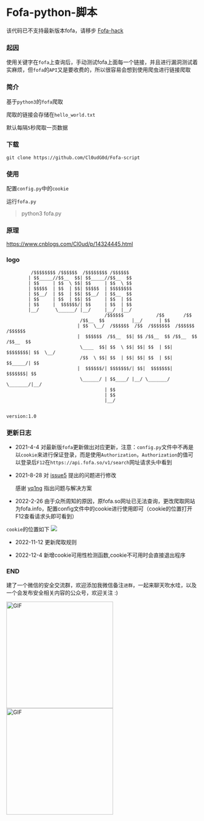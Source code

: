 # Fofa-python-脚本
该代码已不支持最新版本fofa，请移步 [Fofa-hack](https://github.com/Cl0udG0d/Fofa-hack)



### 起因

使用关键字在`fofa`上查询后，手动测试fofa上面每一个链接，并且进行漏洞测试着实麻烦，但`fofa`的`API`又是要收费的，所以很容易会想到使用爬虫进行链接爬取

### 简介

基于`python3`的`fofa`爬取

爬取的链接会存储在`hello_world.txt`

默认每隔`5`秒爬取一页数据

### 下载

`git clone https://github.com/Cl0udG0d/Fofa-script`

### 使用

配置`config.py`中的`cookie`

运行`fofa.py`

> python3 fofa.py

### 原理

https://www.cnblogs.com/Cl0ud/p/14324445.html

### logo

             /$$$$$$$$ /$$$$$$  /$$$$$$$$ /$$$$$$                                   
            | $$_____//$$__  $$| $$_____//$$__  $$                                  
            | $$     | $$  \ $$| $$     | $$  \ $$                                  
            | $$$$$  | $$  | $$| $$$$$  | $$$$$$$$                                  
            | $$__/  | $$  | $$| $$__/  | $$__  $$                                  
            | $$     | $$  | $$| $$     | $$  | $$                                  
            | $$     |  $$$$$$/| $$     | $$  | $$                                  
            |__/      \______/ |__/     |__/  |__/         
                                        /$$$$$$            /$$       /$$                    
                               /$$__  $$          |__/      | $$                    
                              | $$  \__/  /$$$$$$  /$$  /$$$$$$$  /$$$$$$   /$$$$$$ 
                              |  $$$$$$  /$$__  $$| $$ /$$__  $$ /$$__  $$ /$$__  $$
                               \____  $$| $$  \ $$| $$| $$  | $$| $$$$$$$$| $$  \__/
                               /$$  \ $$| $$  | $$| $$| $$  | $$| $$_____/| $$      
                              |  $$$$$$/| $$$$$$$/| $$|  $$$$$$$|  $$$$$$$| $$      
                               \______/ | $$____/ |__/ \_______/ \_______/|__/      
                                        | $$                                        
                                        | $$                                        
                                        |__/                                        
                                
                                                                                version:1.0



### 更新日志

+ 2021-4-4 对最新版`fofa`更新做出对应更新，注意：`config.py`文件中不再是以`cookie`来进行保证登录，而是使用`Authorization`，`Authorization`的值可以登录后`F12`在`https://api.fofa.so/v1/search`网址请求头中看到

+ 2021-8-28 对 [issue5](https://github.com/Cl0udG0d/Fofa-script/issues/5) 提出的问题进行修改

  感谢 [yq1ng](https://github.com/yq1ng)  指出问题与解决方案
+ 2022-2-26 由于众所周知的原因，原fofa.so网址已无法查询，更改爬取网站为fofa.info，配置config文件中的cookie进行使用即可（cookie的位置打开F12查看请求头即可看到）

`cookie`的位置如下
  ![](https://github.com/Cl0udG0d/Fofa-script/blob/master/images/2.png)

+ 2022-11-12 更新爬取规则

+ 2022-12-4 新增cookie可用性检测函数,cookie不可用时会直接退出程序
### END 

建了一个微信的安全交流群，欢迎添加我微信备注`进群`，一起来聊天吹水哇，以及一个会发布安全相关内容的公众号，欢迎关注 :)

<div>
    <img  alt="GIF" src="https://springbird.oss-cn-beijing.aliyuncs.com/img/mmqrcode1632325540724.png"  width="280px" />
    <img  alt="GIF" src="https://springbird.oss-cn-beijing.aliyuncs.com/img/qrcode_for_gh_cead8e1080d6_344.jpg"  width="280px" />
</div>

